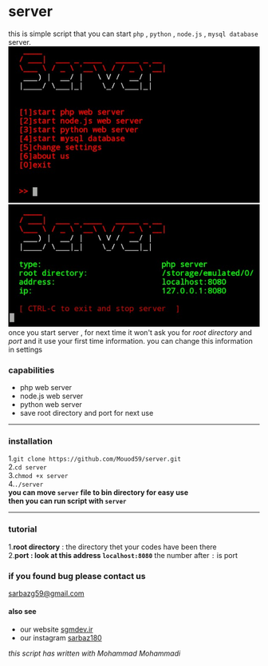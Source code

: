 # server
this is simple script that you can start `php` , `python` , `node.js` , `mysql database` server.  
![alt screenshot](IMG_20200530_153808_136.jpg)  
![alt screenshots](IMG_20200530_153842_618.jpg)  
once you start server , for next time it won't ask you for _root directory_ and _port_ and it use your first time information.
you can change this information in settings

### capabilities
* php web server
* node.js web server
* python web server
* save root directory and port for next use
---

### installation
1.`git clone https://github.com/Mouod59/server.git`  
2.`cd server`  
3.`chmod +x server`  
4.`./server`  
**you can move `server` file to bin directory for easy use  
then you can run script with `server`**  
___
### tutorial
1.**root directory** : the directory thet your codes have been there  
2.**port : look at this address `localhost:8080`** the number after ` : ` is port  

### if you found bug please contact us
sarbazg59@gmail.com  

#### also see  
* our website [sgmdev.ir](http://sgmdev.ir)  
* our instagram [sarbaz180](instagram.com/sarbaz180)
  
_this script has written with Mohammad Mohammadi_

